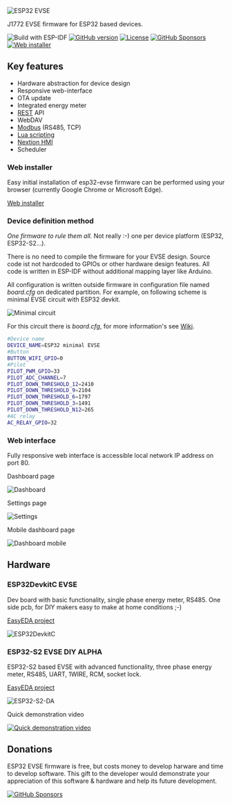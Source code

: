 ![ESP32 EVSE](https://github.com/dzurikmiroslav/esp32-evse/wiki/images/logo-full.svg)

J1772 EVSE firmware for ESP32 based devices.

![Build with ESP-IDF](https://github.com/dzurikmiroslav/esp32-evse/workflows/Build%20with%20ESP-IDF/badge.svg)
[![GitHub version](https://img.shields.io/github/release/dzurikmiroslav/esp32-evse.svg)](https://github.com/dzurikmiroslav/esp32-evse/releases/latest)
[![License](https://img.shields.io/github/license/dzurikmiroslav/esp32-evse.svg)](LICENSE.md)
[![GitHub Sponsors](https://img.shields.io/badge/donate-GitHub_Sponsors-blue)](https://github.com/sponsors/dzurikmiroslav)
[![Web installer](https://img.shields.io/badge/web-installer-green?style=flat&logo=googlechrome&logoColor=lightgrey)](https://dzurikmiroslav.github.io/esp32-evse/web-installer)

## Key features
 - Hardware abstraction for device design
 - Responsive web-interface
 - OTA update
 - Integrated energy meter
 - [REST](https://github.com/dzurikmiroslav/esp32-evse/wiki/Rest) API
 - WebDAV
 - [Modbus](https://github.com/dzurikmiroslav/esp32-evse/wiki/Modbus) (RS485, TCP)
 - [Lua scripting](https://github.com/dzurikmiroslav/esp32-evse/wiki/Lua)
 - [Nextion HMI](https://github.com/dzurikmiroslav/esp32-evse/wiki/Nextion)
 - Scheduler

### Web installer

Easy initial installation of esp32-evse firmware can be performed using your browser (currently Google Chrome or Microsoft Edge).

[ Web installer](https://dzurikmiroslav.github.io/esp32-evse/web-installer)

### Device definition method

_One firmware to rule them all._ Not really :-) one per device platform (ESP32, ESP32-S2...).

There is no need to compile the firmware for your EVSE design.
Source code ist not hardcoded to GPIOs or other hardware design features.
All code is written in ESP-IDF without additional mapping layer like Arduino.

All configuration is written outside firmware in configuration file named _board.cfg_ on dedicated partition.
For example, on following scheme is minimal EVSE circuit with ESP32 devkit.

![Minimal circuit](https://github.com/dzurikmiroslav/esp32-evse/wiki/images/minimal-circuit.png)

For this circuit there is _board.cfg_, for more information's see [Wiki](https://github.com/dzurikmiroslav/esp32-evse/wiki/Board-config).


```bash
#Device name
DEVICE_NAME=ESP32 minimal EVSE
#Button
BUTTON_WIFI_GPIO=0
#Pilot  
PILOT_PWM_GPIO=33
PILOT_ADC_CHANNEL=7
PILOT_DOWN_THRESHOLD_12=2410
PILOT_DOWN_THRESHOLD_9=2104
PILOT_DOWN_THRESHOLD_6=1797
PILOT_DOWN_THRESHOLD_3=1491
PILOT_DOWN_THRESHOLD_N12=265
#AC relay
AC_RELAY_GPIO=32
```

### Web interface

Fully responsive web interface is accessible local network IP address on port 80.

Dashboard page

![Dashboard](https://github.com/dzurikmiroslav/esp32-evse/wiki/images/web-dashboard.png) 

Settings page

![Settings](https://github.com/dzurikmiroslav/esp32-evse/wiki/images/web-settings.png)

Mobile dashboard page

![Dashboard mobile](https://github.com/dzurikmiroslav/esp32-evse/wiki/images/web-dashboard-mobile.png)

## Hardware

### ESP32DevkitC EVSE

Dev board with basic functionality, single phase energy meter, RS485. One side pcb, for DIY makers easy to make at home conditions ;-)

[EasyEDA project](https://oshwlab.com/dzurik.miroslav/esp32-devkit-evse)

![ESP32DevkitC](https://github.com/dzurikmiroslav/esp32-evse/wiki/images/esp32devkitc.jpg)

### ESP32-S2 EVSE DIY ALPHA

ESP32-S2 based EVSE with advanced functionality, three phase energy meter, RS485, UART, 1WIRE, RCM, socket lock.

[EasyEDA project](https://oshwlab.com/dzurik.miroslav/esp32s2-diy-evse)

![ESP32-S2-DA](https://github.com/dzurikmiroslav/esp32-evse/wiki/images/esp32s2da.jpg)

Quick demonstration video

[![Quick demonstration video](https://img.youtube.com/vi/r6YkWEet1aA/hqdefault.jpg)](https://www.youtube.com/shorts/r6YkWEet1aA)

## Donations

ESP32 EVSE firmware is free, but costs money to develop harware and time to develop software.
This gift to the developer would demonstrate your appreciation of this software & hardware and help its future development.

[![GitHub Sponsors](https://img.shields.io/badge/donate-GitHub_Sponsors-blue)](https://github.com/sponsors/dzurikmiroslav)
